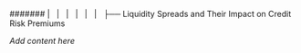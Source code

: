 ####### |   |   |   |   |   |   ├── Liquidity Spreads and Their Impact on Credit Risk Premiums

*Add content here*
